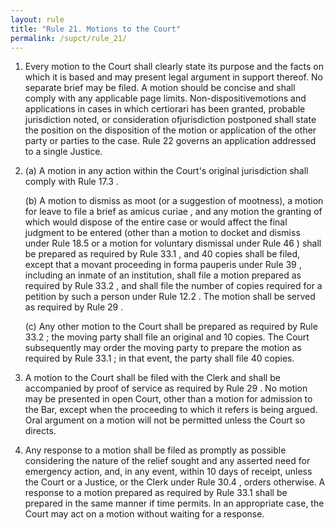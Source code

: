 ```yaml
---
layout: rule
title: "Rule 21. Motions to the Court"
permalink: /supct/rule_21/
---
```


1. Every motion to the Court shall clearly state its purpose and the facts on which it is based and may present legal argument in support thereof. No separate brief may be filed. A motion should be concise and shall comply with any applicable page limits. Non-dispositivemotions and applications in cases in which certiorari has been granted, probable jurisdiction noted, or consideration ofjurisdiction postponed shall state the position on the disposition of the motion or application of the other party or parties to the case. Rule 22 governs an application addressed to a single Justice.


2. (a) A motion in any action within the Court's original jurisdiction shall comply with Rule 17.3 .


    (b) A motion to dismiss as moot (or a suggestion of mootness), a motion for leave to file a brief as amicus curiae , and any motion the granting of which would dispose of the entire case or would affect the final judgment to be entered (other than a motion to docket and dismiss under Rule 18.5 or a motion for voluntary dismissal under Rule 46 ) shall be prepared as required by Rule 33.1 , and 40 copies shall be filed, except that a movant proceeding in forma pauperis under Rule 39 , including an inmate of an institution, shall file a motion prepared as required by Rule 33.2 , and shall file the number of copies required for a petition by such a person under Rule 12.2 . The motion shall be served as required by Rule 29 .


    (c) Any other motion to the Court shall be prepared as required by Rule 33.2 ; the moving party shall file an original and 10 copies. The Court subsequently may order the moving party to prepare the motion as required by Rule 33.1 ; in that event, the party shall file 40 copies.


3. A motion to the Court shall be filed with the Clerk and shall be accompanied by proof of service as required by Rule 29 . No motion may be presented in open Court, other than a motion for admission to the Bar, except when the proceeding to which it refers is being argued. Oral argument on a motion will not be permitted unless the Court so directs.


4. Any response to a motion shall be filed as promptly as possible considering the nature of the relief sought and any asserted need for emergency action, and, in any event, within 10 days of receipt, unless the Court or a Justice, or the Clerk under Rule 30.4 , orders otherwise. A response to a motion prepared as required by Rule 33.1 shall be prepared in the same manner if time permits. In an appropriate case, the Court may act on a motion without waiting for a response.

